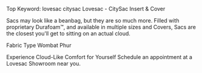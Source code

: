 Top Keyword: lovesac citysac
Lovesac - CitySac Insert & Cover

Sacs may look like a beanbag, but they are so much more. Filled with proprietary Durafoam™, and available in multiple sizes and Covers, Sacs are the closest you'll get to sitting on an actual cloud.

Fabric Type
Wombat Phur

Experience Cloud-Like Comfort for Yourself
Schedule an appointment at a Lovesac Showroom near you.